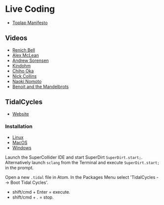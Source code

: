 # Live Coding

- [Toplap Manifesto](https://toplap.org/wiki/ManifestoDraft)

## Videos

- [Renich Bell](https://www.youtube.com/watch?v=6pks_BSqHB0)
- [Alex McLean](https://www.youtube.com/watch?v=FenTeBMkAsQ)
- [Andrew Sorensen](https://www.youtube.com/watch?v=ptf5xNzCSW8)
- [Kindohm](https://www.youtube.com/watch?v=RiEq_h5UQJM)
- [Chiho Oka](https://www.youtube.com/watch?v=4DTn2km1378&list=PLKzJbXgLfe4Jd9H14gupd72pGivczhpMS&index=1)
- [Nick Collins](https://www.youtube.com/watch?v=zJFJEqblEIA)
- [Naoki Nomoto](https://www.youtube.com/watch?v=qFxldfEm7Ek)
- [Benoit and the Mandelbrots](https://www.youtube.com/watch?v=zeNszro5dQ8)

## TidalCycles

- [Website](https://tidalcycles.org/)

### Installation

- [Linux](https://tidalcycles.org/docs/getting-started/linux_install)
- [MacOS](https://tidalcycles.org/docs/getting-started/macos_install)
- [Windows](https://tidalcycles.org/docs/getting-started/windows_install)

Launch the SuperCollider IDE and start SuperDirt `SuperDirt.start;`.
Alternatively launch `sclang` from the Terminal and execute `SuperDirt.start;` in the prompt.

Open a new `.tidal` file in Atom.
In the Packages Menu select 'TidalCycles --> Boot Tidal Cycles'.

- shift/cmd + Enter = execute.
- shift/cmd + . = stop.